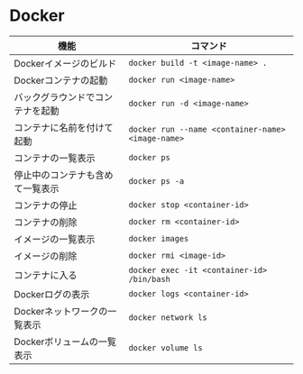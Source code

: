 # Docker

| 機能                               | コマンド                                          |
|------------------------------------|---------------------------------------------------|
| Dockerイメージのビルド             | `docker build -t <image-name> .`                  |
| Dockerコンテナの起動               | `docker run <image-name>`                         |
| バックグラウンドでコンテナを起動   | `docker run -d <image-name>`                      |
| コンテナに名前を付けて起動         | `docker run --name <container-name> <image-name>` |
| コンテナの一覧表示                 | `docker ps`                                       |
| 停止中のコンテナも含めて一覧表示   | `docker ps -a`                                    |
| コンテナの停止                     | `docker stop <container-id>`                      |
| コンテナの削除                     | `docker rm <container-id>`                        |
| イメージの一覧表示                 | `docker images`                                   |
| イメージの削除                     | `docker rmi <image-id>`                           |
| コンテナに入る                     | `docker exec -it <container-id> /bin/bash`        |
| Dockerログの表示                   | `docker logs <container-id>`                      |
| Dockerネットワークの一覧表示       | `docker network ls`                               |
| Dockerボリュームの一覧表示         | `docker volume ls`                                |

